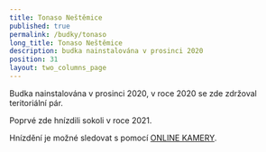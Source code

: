 ```yaml
---
title: Tonaso Neštěmice
published: true
permalink: /budky/tonaso
long_title: Tonaso Neštěmice
description: budka nainstalována v prosinci 2020
position: 31
layout: two_columns_page
---
```

Budka nainstalována v prosinci 2020, v roce 2020 se zde zdržoval teritoriální pár.

Poprvé zde hnízdili sokoli v roce 2021.

Hnízdění je možné sledovat s pomocí [ONLINE KAMERY](https://www.tonaso.cz/cz/novinky/sokol-stehovavy).
